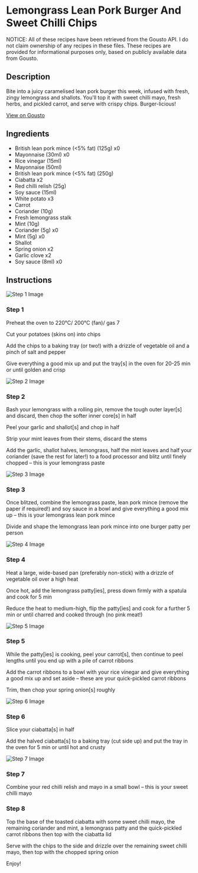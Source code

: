 # Lemongrass Lean Pork Burger And Sweet Chilli Chips

NOTICE: All of these recipes have been retrieved from the Gousto API. I do not claim ownership of any recipes in these files. These recipes are provided for informational purposes only, based on publicly available data from Gousto.

## Description

Bite into a juicy caramelised lean pork burger this week, infused with fresh, zingy lemongrass and shallots. You'll top it with sweet chilli mayo, fresh herbs, and pickled carrot, and serve with crispy chips. Burger-licious! 

[View on Gousto](https://www.gousto.co.uk/recipes/cookbook/lemongrass-lean-pork-burger-and-sweet-chilli-chips)

## Ingredients

- British lean pork mince (<5% fat) (125g) x0
- Mayonnaise (30ml) x0
- Rice vinegar (15ml)
- Mayonnaise (50ml)
- British lean pork mince (<5% fat) (250g)
- Ciabatta x2
- Red chilli relish (25g)
- Soy sauce (15ml)
- White potato x3
- Carrot
- Coriander (10g)
- Fresh lemongrass stalk
- Mint (10g)
- Coriander (5g) x0
- Mint (5g) x0
- Shallot
- Spring onion x2
- Garlic clove x2
- Soy sauce (8ml) x0

## Instructions

![Step 1 Image](https://production-media.gousto.co.uk/cms/recipe-step-image/Step-1-copy-1677598234505-x200.jpg)

### Step 1

Preheat the oven to 220°C/ 200°C (fan)/ gas 7

Cut your potatoes (skins on) into chips

Add the chips to a baking tray (or two!) with a drizzle of vegetable oil and a pinch of salt and pepper

Give everything a good mix up and put the tray[s] in the oven for 20-25 min or until golden and crisp

![Step 2 Image](https://production-media.gousto.co.uk/cms/recipe-step-image/Step-2-copy-1677598246554-x200.jpg)

### Step 2

Bash your lemongrass with a rolling pin, remove the tough outer layer[s] and discard, then chop the softer inner core[s] in half

Peel your garlic and shallot[s] and chop in half

Strip your mint leaves from their stems, discard the stems

Add the garlic, shallot halves, lemongrass, half the mint leaves and half your coriander (save the rest for later!) to a food processor and blitz until finely chopped – this is your lemongrass paste

![Step 3 Image](https://production-media.gousto.co.uk/cms/recipe-step-image/Step-3-copy-1677598255731-x200.jpg)

### Step 3

Once blitzed, combine the lemongrass paste, lean pork mince (remove the paper if required!) and soy sauce in a bowl and give everything a good mix up – this is your lemongrass lean pork mince

Divide and shape the lemongrass lean pork mince into one burger patty per person

![Step 4 Image](https://production-media.gousto.co.uk/cms/recipe-step-image/Step-4-copy-1677598263505-x200.jpg)

### Step 4

Heat a large, wide-based pan (preferably non-stick) with a drizzle of vegetable oil over a high heat

Once hot, add the lemongrass patty[ies], press down firmly with a spatula and cook for 5 min

Reduce the heat to medium-high, flip the patty[ies] and cook for a further 5 min or until charred and cooked through (no pink meat!)

![Step 5 Image](https://production-media.gousto.co.uk/cms/recipe-step-image/Step-5-copy-1677598271428-x200.jpg)

### Step 5

While the patty[ies] is cooking, peel your carrot[s], then continue to peel lengths until you end up with a pile of carrot ribbons

Add the carrot ribbons to a bowl with your rice vinegar and give everything a good mix up and set aside – these are your quick-pickled carrot ribbons

Trim, then chop your spring onion[s]<span class="text-danger"> </span>roughly

![Step 6 Image](https://production-media.gousto.co.uk/cms/recipe-step-image/Step-6-copy-1677598275779-x200.jpg)

### Step 6

Slice your ciabatta[s] in half

Add the halved ciabatta[s] to a baking tray (cut side up) and put the tray in the oven for 5 min or until hot and crusty

![Step 7 Image](https://production-media.gousto.co.uk/cms/recipe-step-image/Step-7-copy-1677598280051-x200.jpg)

### Step 7

Combine your red chilli relish and mayo in a small bowl – this is your sweet chilli mayo

### Step 8

Top the base of the toasted ciabatta with some sweet chilli mayo, the remaining coriander and mint, a lemongrass patty and the quick-pickled carrot ribbons then top with the ciabatta lid

Serve with the chips to the side and drizzle over the remaining sweet chilli mayo, then top with the chopped spring onion

Enjoy!

